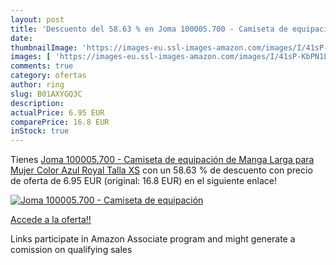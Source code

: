 ```yaml
---
layout: post
title: 'Descuento del 58.63 % en Joma 100005.700 - Camiseta de equipación'
date: 
thumbnailImage: 'https://images-eu.ssl-images-amazon.com/images/I/41sP-KbPN1L._SL200_.jpg'
images: [ 'https://images-eu.ssl-images-amazon.com/images/I/41sP-KbPN1L._SL200_.jpg' ]
comments: true
category: ofertas
author: ring
slug: B01AXYGQ3C
description:
actualPrice: 6.95 EUR
comparePrice: 16.8 EUR
inStock: true
---
```


Tienes [Joma 100005.700 - Camiseta de equipación de Manga Larga para Mujer  Color Azul Royal  Talla XS](https://www.amazon.es/dp/B01AXYGQ3C/?tag=tolees-21) con un 58.63 % de descuento con precio de oferta de 6.95 EUR (original: 16.8 EUR) en el siguiente enlace!

[![Joma 100005.700 - Camiseta de equipación](https://images-eu.ssl-images-amazon.com/images/I/41sP-KbPN1L._SL200_.jpg)](https://www.amazon.es/dp/B01AXYGQ3C/?tag=tolees-21)

[Accede a la oferta!!](https://www.amazon.es/dp/B01AXYGQ3C/?tag=tolees-21)

Links participate in Amazon Associate program and might generate a comission on qualifying sales


